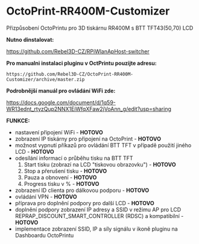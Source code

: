 # OctoPrint-RR400M-Customizer
Přizpůsobení OctoPrintu pro 3D tiskárnu RR400M s BTT TFT43(50,70) LCD

**Nutno dinstalovat:**

https://github.com/Rebel3D-CZ/RPiWlanApHost-switcher

**Pro manualni instalaci pluginu v OctPrintu pouzijte adresu:**
```
https://github.com/Rebel3D-CZ/OctoPrint-RR400M-Customizer/archive/master.zip
```
**Podrobnější manuál pro ovládání WiFi zde:**

https://docs.google.com/document/d/1q59-WR13ednt_rtyzQup2NNX1EiWfqXFaw2jVoAnn_g/edit?usp=sharing

**FUNKCE:**
- nastavení připojení WiFi - **HOTOVO**
- zobrazení IP tiskárny pro připojení na OctoPrint - **HOTOVO**
- možnost vypnutí příkazů pro ovládání BTT TFT v případě použití jiného LCD - **HOTOVO**
- odesílání informací o průběhu tisku na BTT TFT
    1. Start tisku (zobrazí na LCD "tiskovou obrazovku") - **HOTOVO**
    2. Stop a přerušení tisku - **HOTOVO**
    3. Pauza a obnovení - **HOTOVO**
    4. Progress tisku v % - **HOTOVO**
- zobrazení ID clienta pro dálkovou podporu - **HOTOVO**
- ovládání VPN - **HOTOVO**
- příprava pro doplnění podpory pro další LCD - **HOTOVO**
- doplnění podpory zobrazení IP adresy a SSID v režimu AP pro LCD REPRAP_DISCOUNT_SMART_CONTROLLER (RDSC) a kompatibilní - **HOTOVO**
- implementace zobrazení SSID, IP a síly signálu v ikoně pluginu na Dashboardu OctoPrintu
